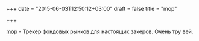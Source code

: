 +++
date = "2015-06-03T12:50:12+03:00"
draft = false
title = "mop"

+++

<p><a href="https://github.com/michaeldv/mop">mop</a>&nbsp;- Трекер фондовых рынков для настоящих закеров. Очень тру вей.</p>

